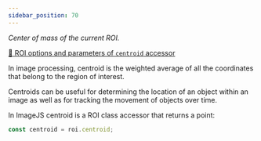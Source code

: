 ```yaml
---
sidebar_position: 70
---
```


_Center of mass of the current ROI._

[🔎 ROI options and parameters of `centroid` accessor](https://image-js.github.io/image-js-typescript/classes/Roi.html#centroid 'github.io link')

In image processing, centroid is the weighted average of all the coordinates that belong to the region of interest.

Centroids can be useful for determining the location of an object within an image as well as for tracking the movement of objects over time.

In ImageJS centroid is a ROI class accessor that returns a point:

```ts
const centroid = roi.centroid;
```
